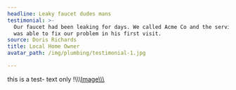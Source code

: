 ```yaml
---
headline: Leaky faucet dudes mans
testimonial: >-
  Our faucet had been leaking for days. We called Acme Co and the service rep
  was able to fix our problem in his first visit.
source: Doris Richards
title: Local Home Owner
avatar_path: /img/plumbing/testimonial-1.jpg

---
```

this is a test- text only !\\\\\\[Image\\\\\\](/uploads/testimonial-1.md/63xyl-vault.jpg)
